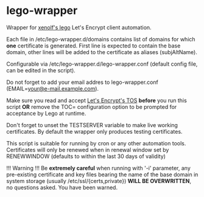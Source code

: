 # lego-wrapper
Wrapper for [xenolf's lego](https://github.com/xenolf/lego) Let's Encrypt client automation.

Each file in /etc/lego-wrapper.d/domains contains list of domains for which **one** certificate is generated. First line is expected to contain the base domain, other lines will be added to the certificate as aliases (subjAltName).

Configurable via /etc/lego-wrapper.d/lego-wrapper.conf (default config file, can be edited in the script).

Do not forget to add your email addres to lego-wrapper.conf (EMAIL=your@e-mail.example.com).

Make sure you read and accept [Let's Encrypt's TOS](https://letsencrypt.org/documents/LE-SA-v1.0.1-July-27-2015.pdf) **before** you run this script **OR** remove the TOC= configuration option to be prompted for acceptance by Lego at runtime.

Don't forget to unset the TESTSERVER variable to make live working certificates. By default the wrapper only produces testing certificates.

This script is suitable for running by cron or any other automation tools. Certificates will only be renewed when in renewal window set by RENEWWINDOW (defaults to within the last 30 days of validity)

!!! Warning !!!
Be **extremely careful** when running with '-i' parameter, any pre-existing certificate and key files bearing the name of the base domain in system storage (usually /etc/ssl/{certs,private}) **WILL BE OVERWRITTEN**, no questions asked. You have been warned.

